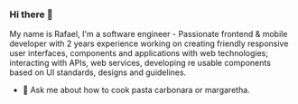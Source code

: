 ### Hi there 👋

My name is Rafael, I'm a software engineer - Passionate frontend & mobile developer with 2 years experience working on creating friendly responsive user interfaces, components and applications with web technologies; interacting with APIs, web services, developing re usable components based on UI standards, designs and guidelines.

- 💬 Ask me about how to cook pasta carbonara or margaretha.
